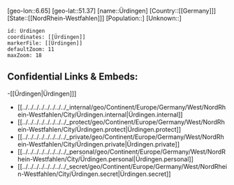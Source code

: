 ﻿---
location: [51.37,6.65]
mapzoom: [7,12] 
mapmarker: city 
type: City
tags:
- geo/City


SpocWebEntityId: 35898
isDeleted: false
confidential: public

---
[geo-lon::6.65]
[geo-lat::51.37]
[name::Ürdingen]
[Country::[[Germany]]]
[State::[[NordRhein-Westfahlen]]]
[Population::]
[Unknown::]


```leaflet
id: Ürdingen
coordinates: [[Ürdingen]]
markerFile: [[Ürdingen]]
defaultZoom: 11 
maxZoom: 18
```


## Confidential Links & Embeds: 
-[[Ürdingen|Ürdingen]]] 
- [[../../../../../../../../_internal/geo/Continent/Europe/Germany/West/NordRhein-Westfahlen/City/Ürdingen.internal|Ürdingen.internal]] 
- [[../../../../../../../../_protect/geo/Continent/Europe/Germany/West/NordRhein-Westfahlen/City/Ürdingen.protect|Ürdingen.protect]] 
- [[../../../../../../../../_private/geo/Continent/Europe/Germany/West/NordRhein-Westfahlen/City/Ürdingen.private|Ürdingen.private]] 
- [[../../../../../../../../_personal/geo/Continent/Europe/Germany/West/NordRhein-Westfahlen/City/Ürdingen.personal|Ürdingen.personal]] 
- [[../../../../../../../../_secret/geo/Continent/Europe/Germany/West/NordRhein-Westfahlen/City/Ürdingen.secret|Ürdingen.secret]] 
